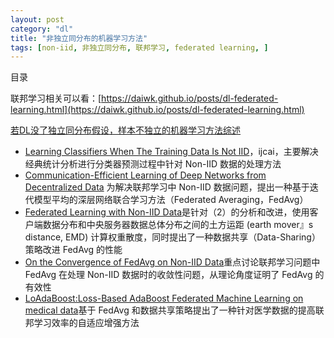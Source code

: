 ```yaml
---
layout: post
category: "dl"
title: "非独立同分布的机器学习方法"
tags: [non-iid, 非独立同分布, 联邦学习, federated learning, ]
---
```


目录

<!-- TOC -->


<!-- /TOC -->

联邦学习相关可以看：[https://daiwk.github.io/posts/dl-federated-learning.html](https://daiwk.github.io/posts/dl-federated-learning.html)

[若DL没了独立同分布假设，样本不独立的机器学习方法综述](https://mp.weixin.qq.com/s/BCQYdpgZdzdNLXZadptP1w)

+ [Learning Classifiers When The Training Data Is Not IID](http://people.ee.duke.edu/~lcarin/IJCAI07-121.pdf)，ijcai，主要解决经典统计分析进行分类器预测过程中针对 Non-IID 数据的处理方法
+ [Communication-Efficient Learning of Deep Networks from Decentralized Data](http://arxiv.org/abs/1602.05629) 为解决联邦学习中 Non-IID 数据问题，提出一种基于迭代模型平均的深层网络联合学习方法（Federated Averaging，FedAvg）
+ [Federated Learning with Non-IID Data](https://arxiv.org/abs/1806.00582)是针对（2）的分析和改进，使用客户端数据分布和中央服务器数据总体分布之间的土方运距 (earth mover』s distance, EMD) 计算权重散度，同时提出了一种数据共享（Data-Sharing）策略改进 FedAvg 的性能
+ [On the Convergence of FedAvg on Non-IID Data](https://arxiv.org/abs/1907.02189)重点讨论联邦学习问题中 FedAvg 在处理 Non-IID 数据时的收敛性问题，从理论角度证明了 FedAvg 的有效性
+ [LoAdaBoost:Loss-Based AdaBoost Federated Machine Learning on medical data](http://arxiv.org/abs/1811.12629v2)基于 FedAvg 和数据共享策略提出了一种针对医学数据的提高联邦学习效率的自适应增强方法
